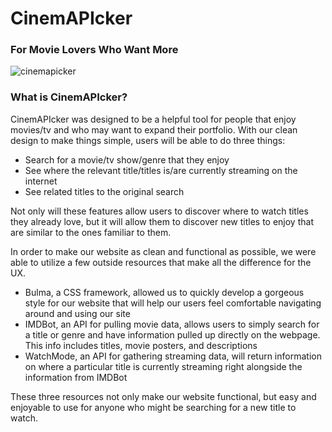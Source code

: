 # **CinemAPIcker**                           
### For Movie Lovers Who Want More

![cinemapicker](https://user-images.githubusercontent.com/112669621/199144059-21600f4c-2cac-4447-87cb-3ea04c756609.png)

### What is CinemAPIcker?
CinemAPIcker was designed to be a helpful tool for people that enjoy movies/tv and who may want to expand their portfolio.
With our clean design to make things simple, users will be able to do three things:
- Search for a movie/tv show/genre that they enjoy
- See where the relevant title/titles is/are currently streaming on the internet
- See related titles to the original search

Not only will these features allow users to discover where to watch titles they already love, but it will allow them to discover new titles to enjoy that are similar to the ones familiar to them.

In order to make our website as clean and functional as possible, we were able to utilize a few outside resources that make all the difference for the UX.
- Bulma, a CSS framework, allowed us to quickly develop a gorgeous style for our website that will help our users feel comfortable navigating around and using our site
- IMDBot, an API for pulling movie data, allows users to simply search for a title or genre and have information pulled up directly on the webpage. This info includes titles, movie posters, and descriptions
- WatchMode, an API for gathering streaming data, will return information on where a particular title is currently streaming right alongside the information from IMDBot

These three resources not only make our website functional, but easy and enjoyable to use for anyone who might be searching for a new title to watch.

